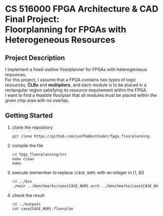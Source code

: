 # CS 516000 FPGA Architecture & CAD Final Project: </br> **Floorplanning for FPGAs with Heterogeneous Resources**

## Project Description
I implement a fixed-outline floorplanner for FPGAs with heterogeneous resources. </br>
For this project, I assume that a FPGA contains two types of logic resources, **CLBs** and **multipliers**, and each module is to be placed in a rectangular region satisfying its resource requirement within the FPGA.  </br>
I want to find a feasible floorplan that all modules must be placed within the given chip area with no overlap.

## Getting Started
1. clone the repository
    ``` bash
    git clone https://github.com/LeoTheBestCoder/fpga_floorplanning
    ```
2. compile the file
    ``` bash
    cd fpga_floorplanning/src
    make clean
    make
    ```
3. execute (remember to replace `{CASE_NUM}` with an integer in [1, 6])
    ``` bash 
    cd ../bin
    ./main ../benchmarks/case{CASE_NUM}.arch ../benchmarks/case{CASE_NUM}.module ../benchmarks/case{CASE_NUM}.net ../outputs/case{CASE_NUM}.floorplan
    ```
4. check the result
    ``` bash
    cd ../outputs
    cat case{CASE_NUM}.floorplan
    ```